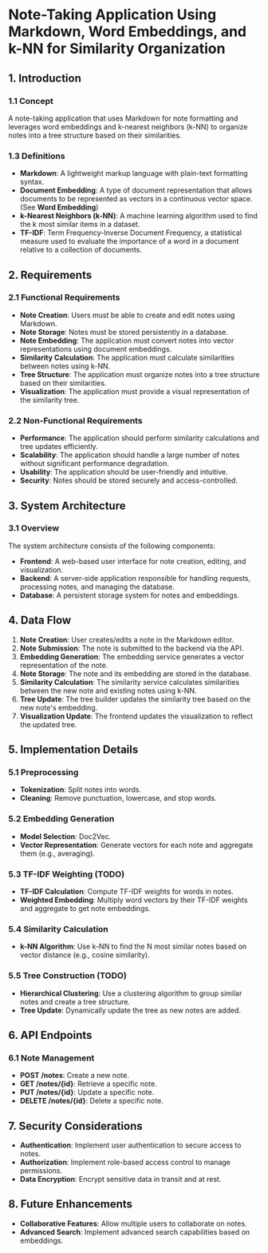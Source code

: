 # Note-Taking Application Using Markdown, Word Embeddings, and k-NN for Similarity Organization

## 1. Introduction

### 1.1 Concept
A note-taking application that uses Markdown for note formatting and leverages word embeddings and k-nearest neighbors (k-NN) to organize notes into a tree structure based on their similarities.

### 1.3 Definitions
- **Markdown**: A lightweight markup language with plain-text formatting syntax.
- **Document Embedding**: A type of document representation that allows documents to be represented as vectors in a continuous vector space. (See **Word Embedding**)
- **k-Nearest Neighbors (k-NN)**: A machine learning algorithm used to find the k most similar items in a dataset.
- **TF-IDF**: Term Frequency-Inverse Document Frequency, a statistical measure used to evaluate the importance of a word in a document relative to a collection of documents.

## 2. Requirements

### 2.1 Functional Requirements
- **Note Creation**: Users must be able to create and edit notes using Markdown.
- **Note Storage**: Notes must be stored persistently in a database.
- **Note Embedding**: The application must convert notes into vector representations using document embeddings.
- **Similarity Calculation**: The application must calculate similarities between notes using k-NN.
- **Tree Structure**: The application must organize notes into a tree structure based on their similarities.
- **Visualization**: The application must provide a visual representation of the similarity tree.

### 2.2 Non-Functional Requirements
- **Performance**: The application should perform similarity calculations and tree updates efficiently.
- **Scalability**: The application should handle a large number of notes without significant performance degradation.
- **Usability**: The application should be user-friendly and intuitive.
- **Security**: Notes should be stored securely and access-controlled.

## 3. System Architecture

### 3.1 Overview
The system architecture consists of the following components:
- **Frontend**: A web-based user interface for note creation, editing, and visualization.
- **Backend**: A server-side application responsible for handling requests, processing notes, and managing the database.
- **Database**: A persistent storage system for notes and embeddings.

## 4. Data Flow

1. **Note Creation**: User creates/edits a note in the Markdown editor.
2. **Note Submission**: The note is submitted to the backend via the API.
3. **Embedding Generation**: The embedding service generates a vector representation of the note.
4. **Note Storage**: The note and its embedding are stored in the database.
5. **Similarity Calculation**: The similarity service calculates similarities between the new note and existing notes using k-NN.
6. **Tree Update**: The tree builder updates the similarity tree based on the new note's embedding.
7. **Visualization Update**: The frontend updates the visualization to reflect the updated tree.

## 5. Implementation Details

### 5.1 Preprocessing
- **Tokenization**: Split notes into words.
- **Cleaning**: Remove punctuation, lowercase, and stop words.

### 5.2 Embedding Generation
- **Model Selection**: Doc2Vec.
- **Vector Representation**: Generate vectors for each note and aggregate them (e.g., averaging).

### 5.3 TF-IDF Weighting (TODO)
- **TF-IDF Calculation**: Compute TF-IDF weights for words in notes.
- **Weighted Embedding**: Multiply word vectors by their TF-IDF weights and aggregate to get note embeddings.

### 5.4 Similarity Calculation
- **k-NN Algorithm**: Use k-NN to find the N most similar notes based on vector distance (e.g., cosine similarity).

### 5.5 Tree Construction (TODO)
- **Hierarchical Clustering**: Use a clustering algorithm to group similar notes and create a tree structure.
- **Tree Update**: Dynamically update the tree as new notes are added.

## 6. API Endpoints

### 6.1 Note Management
- **POST /notes**: Create a new note.
- **GET /notes/{id}**: Retrieve a specific note.
- **PUT /notes/{id}**: Update a specific note.
- **DELETE /notes/{id}**: Delete a specific note.

## 7. Security Considerations

- **Authentication**: Implement user authentication to secure access to notes.
- **Authorization**: Implement role-based access control to manage permissions.
- **Data Encryption**: Encrypt sensitive data in transit and at rest.

## 8. Future Enhancements

- **Collaborative Features**: Allow multiple users to collaborate on notes.
- **Advanced Search**: Implement advanced search capabilities based on embeddings.